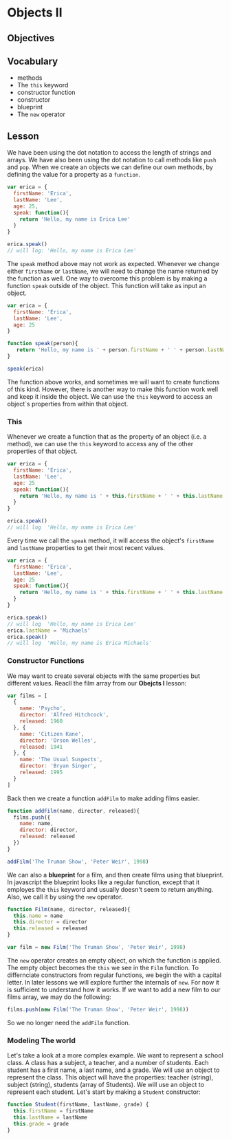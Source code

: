 # Objects II

## Objectives

## Vocabulary

* methods
* The `this` keyword
* constructor function
* constructor
* blueprint
* The `new` operator

## Lesson

We have been using the dot notation to access the length of strings and arrays. We have also been using the dot notation to call methods like `push` and `pop`. When we create an objects we can define our own methods, by defining the value for a property as a `function`.

```js
var erica = {
  firstName: 'Erica',
  lastName: 'Lee',
  age: 25,
  speak: function(){
    return 'Hello, my name is Erica Lee'
  }
}

erica.speak()
// will log: 'Hello, my name is Erica Lee'
```

The `speak` method above may not work as expected. Whenever we change either `firstName` or `lastName`, we will need to change the name returned by the function as well. One way to overcome this problem is by making a function `speak` outside of the object. This function will take as input an object.

```js
var erica = {
  firstName: 'Erica',
  lastName: 'Lee',
  age: 25
}

function speak(person){
   return 'Hello, my name is ' + person.firstName + ' ' + person.lastName
}

speak(erica)
```

The function above works, and sometimes we will want to create functions of this kind. However, there is another way to make this function work well and keep it inside the object. We can use the `this` keyword to access an object`s properties from within that object.

### This

Whenever we create a function that as the property of an object (i.e. a method), we can use the `this` keyword to access any of the other properties of that object.

```js
var erica = {
  firstName: 'Erica',
  lastName: 'Lee',
  age: 25
  speak: function(){
    return 'Hello, my name is ' + this.firstName + ' ' + this.lastName
  }
}

erica.speak()
// will log  'Hello, my name is Erica Lee'
```

Every time we call the `speak` method, it will access the object's `firstName` and `lastName` properties to get their most recent values.

```js
var erica = {
  firstName: 'Erica',
  lastName: 'Lee',
  age: 25
  speak: function(){
    return 'Hello, my name is ' + this.firstName + ' ' + this.lastName
  }
}

erica.speak()
// will log  'Hello, my name is Erica Lee'
erica.lastName = 'Michaels'
erica.speak()
// will log  'Hello, my name is Erica Michaels'
```

### Constructor Functions

We may want to create several objects with the same properties but different values. Reacll the film array from our **Obejcts I** lesson:

```js
var films = [
  {
    name: 'Psycho',
    director: 'Alfred Hitchcock',
    released: 1960
  }, {
    name: 'Citizen Kane',
    director: 'Orson Welles',
    released: 1941
  }, {
    name: 'The Usual Suspects',
    director: 'Bryan Singer',
    released: 1995
  }
]
```

Back then we create a function `addFilm` to make adding films easier.

```js
function addFilm(name, director, released){
  films.push({
    name: name,
    director: director,
    released: released
  })
}

addFilm('The Truman Show', 'Peter Weir', 1998)
```

We can also a **blueprint** for a film, and then create films using that blueprint. In javascript the blueprint looks like a regular function, except that it employes the `this` keyword and usually doesn't seem to return anything. Also, we call it by using the `new` operator.

```js
function Film(name, director, released){
  this.name = name
  this.director = director
  this.released = released
}

var film = new Film('The Truman Show', 'Peter Weir', 1998)
```

The `new` operator creates an empty object, on which the function is applied. The empty object becomes the `this` we see in the `Film` function. To differnciate constructors from regular functions, we begin the with a capital letter. In later lessons we will explore further the internals of `new`. For now it is sufficient to understand how it works. If we want to add a new film to our films array, we may do the following:

```js
films.push(new Film('The Truman Show', 'Peter Weir', 1998))
```

So we no longer need the `addFilm` function.

### Modeling The world

Let's take a look at a more complex example. We want to represent a school class. A class has a subject, a teacher, and a number of students. Each student has a first name, a last name, and a grade. We will use an object to represent the class. This object will have the properties: teacher (string), subject (string), students (array of Students). We will use an object to represent each student. Let's start by making a `Student` constructor:

```js
function Student(firstName, lastName, grade) {
  this.firstName = firstName
  this.lastName = lastName
  this.grade = grade
}
```